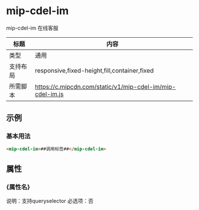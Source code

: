 # mip-cdel-im

mip-cdel-im 在线客服

标题|内容
----|----
类型|通用
支持布局|responsive,fixed-height,fill,container,fixed
所需脚本|https://c.mipcdn.com/static/v1/mip-cdel-im/mip-cdel-im.js

## 示例

### 基本用法
```html
<mip-cdel-im>##调用标签##</mip-cdel-im>
```

## 属性

### {属性名}

说明：支持queryselector
必选项：否


